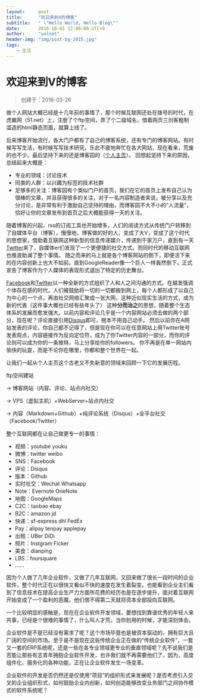 ```yaml
---
layout:     post
title:      "欢迎来到V的博客"
subtitle:   " \"Hello World, Hello Blog\""
date:       2016-10-01 12:00:00 UTC+8
author:     "volnet"
header-img: "img/post-bg-2015.jpg"
tags:
    - 生活
---
```


欢迎来到V的博客
=============

> 创建于：2016-03-26

做个人网站大概已经是十几年前的事情了，那个时候互联网还处在拨号的时代，在虎翼网（51.net）上，注册了个ftp空间，弄了个二级域名，借着网页三剑客粗制滥造的html静态页面，就算上线了。

后来博客开始流行，各大门户都有了自己的博客系统，还有专门的博客网站。有时候写写生活，有时候写写技术研究，乐此不疲地奔忙在各大网站，现在看来，荒废的也不少。最后坚持下来的还是博客园的（[个人主页](http://volnet.cnblogs.com)）。
回想起坚持下来的原因，总结起来大概是：

- 专业的领域：讨论技术
- 同类的人群：以兴趣为标签的技术社群
- 足够多的关注：博客园有个类似门户的首页，我们在它的首页上发布自己认为很棒的文章，并且获得很多的关注，对于一名内容制造者来说，被分享以及充分讨论，是非常有利于激励自己坚持的理由，而博客园不大不小的“人流量”，恰好让你的文章发布到首页之后大概能获得一天的关注。

随着博客的兴起，rss的订阅工具也开始增多，人们的阅读方式从传统门户转移到了自媒体平台（博客），慢慢地，博客做的好的人，变成了大V，变成了这个时代的思想家，借助着互联网这种新型的信息传递媒介，传递到千家万户，直到有一天[Twitter](http://twitter.com/volnet)来了，自媒体er们发现了一个更便捷的社交方式。而同时代的移动互联网也推波助澜了整个事情。
随之而来的马上就是各个博客网站的倒下，即便活下来的在内容创新上也大不如前。直到GoogleReader像一个巨人一样轰然倒下，正式宣告了博客作为个人媒体的表现形式退出了特定的历史舞台。

[Facebook](http://www.facebook.com)和[Twitter](http://www.twitter.com)以一种全新的方式组织了人和人之间沟通的方式。在越发强调个体存在感的时代，人们被鼓励将一切的一切都搬到网上，每个人都形成了以自己为中心的一个点，再由社交网络汇聚成一张大网，这种近似现实生活的方式，成为新的代表（这件事大概也已经有些年头了）
这种**分而治之**的思想，随着整个生态体系的发展而愈发强大。以前内容和评论几乎是一个内容网站必须去做的两个部分，现在呢？评论直接引用[Disqus](http://volnet.disqus.com)即可，根本不用自己动手。
然后以前你在A网站发表的评论，你自己都不记得了，但是现在你可以在任意网站上用Twitter账号发表观点，内容链接作为反向定位符，成为了你Twitter内容的一部分，而你的评论则可以成为你的一条推特，马上分享给你的followers。
你不再是在单一网站内愉快的玩耍，而是不论你在哪里，你都和整个世界在一起。

让我们一起从个人主页这个古老又不失新意的领域来回顾一下它的发展历程。

ftp空间建站

 -> 博客网站（内容、评论、站点内社交）
 
 -> VPS（虚拟主机）+WebServer+站点内社交 
 
 -> 内容（Markdown+Github）+纯评论系统（Disqus）+全平台社交（Facebook/Twitter）

整个互联网都在让自己做更专一的事情：

- 视频：youtube youku
- 微博：twitter weibo
- SNS：Facebook
- 评论：Disqus
- 版本：Github
- 实时社交：Wechat Whatsapp
- Note：Evernote OneNote
- 地图：GoogleMaps
- C2C：taobao ebay
- B2C：amazon jd
- 快递：sf-express dhl FedEx
- Pay：alipay tenpay applepay
- 出租：UBer DiDi
- 照片：Instgram Ficker
- 美食：dianping
- LBS：foursquare
- ……

因为个人做了几年企业软件，又做了几年互联网，又回来做了很长一段时间的企业软件，整个时代正在以很快又看似不快的速度在发生着裂变。也能看到企业主们看到了信息技术在提高企业生产力方面所花费的经历也是在逐步提升，面对着互联网开始变成了一个盈利的恶魔，他们恨不得第二天就将资本全部投向互联网。

一个比较明显的感触是，现在在企业软件开发领域，要想找到靠谱优秀的年轻人来共事，已经是个很难的事情了，什么叫人才荒，当你到用的时候，才能深刻体会。

企业软件是不是已经没有需求了呢？这个市场毕竟也是被资本驱动的，拥有巨大且广阔的空间的市场。至于是不是现在这些传统企业正在做的“传统企业软件”，一套又一套的ERP系统呢，还是一些在各专业领域更专业的垂直领域呢？先不说我们是否能让那些有志青年拥抱企业软件开发，也许我们就不再需要他们了，因为，高度组件化、服务化的各种功能，正在让企业软件发生一场变革。

企业软件的开发是否仍然还是仅使用“项目”的组织形式来发展呢？是否考虑引入交叉的企业组织形式，如何鼓励企业内创新，如何创造能够改变业务部门之间协作模式的软件系统呢？


